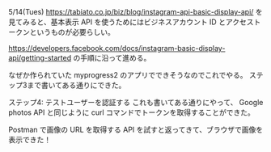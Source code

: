 5/14(Tues)
https://tabiato.co.jp/biz/blog/instagram-api-basic-display-api/
を見てみると、基本表示 API を使うためにはビジネスアカウント ID とアクセストークンというものが必要らしい。

https://developers.facebook.com/docs/instagram-basic-display-api/getting-started
の手順に沿って進める。

なぜか作られていた myprogress2 のアプリでできそうなのでこれでやる。
ステップ3まで書いてある通りにできた。

ステップ4: テストユーザーを認証する
これも書いてある通りにやって、 Google photos API と同じように curl コマンドでトークンを取得することができた。

Postman で画像の URL を取得する API を試すと返ってきて、ブラウザで画像を表示できた！